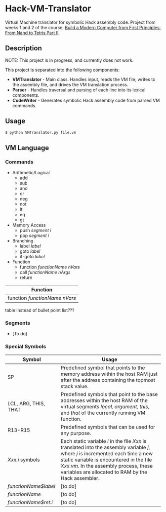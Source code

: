 # Hack-VM-Translator
Virtual Machine translator for symbolic Hack assembly code. Project from weeks 1 and 2 of the course, [Build a Modern Computer from First Principles: From Nand to Tetris Part II](https://www.coursera.org/learn/nand2tetris2).
## Description
NOTE: This project is in progress, and currently does not work.

This project is separated into the following components:
* __VMTranslator__ - Main class. Handles input, reads the VM file, writes to the assembly file, and drives the VM translation process.
* __Parser__ - Handles traversal and parsing of each line into its lexical components.
* __CodeWriter__ - Generates symbolic Hack assembly code from parsed VM commands.

## Usage
```bash
$ python VMTranslator.py file.vm
```

## VM Language
### Commands
* Arithmetic/Logical
    * add
    * sub
    * and
    * or
    * neg
    * not
    * lt
    * eq
    * gt
* Memory Access
    * push _segment i_
    * pop _segment i_
* Branching
    * label _label_
    * goto _label_
    * if-goto _label_
* Function
    * function _functionName nVars_
    * call _functionName nArgs_
    * return

| Function |
|----------|
| function _functionName nVars_ |
table instead of bullet point list???

### Segments
* [To do]
### Special Symbols
| Symbol | Usage |
|--------|-------|
| SP     | Predefined symbol that points to the memory address within the host RAM just after the address containing the topmost stack value. |
| LCL, ARG, THIS, THAT | Predefined symbols that point to the base addresses within the host RAM of the virtual segments _local, argument, this,_ and _that_ of the currently running VM function. |
| R13-R15 | Predefined symbols that can be used for any purpose. |
| _Xxx.i_ symbols | Each static variable _i_ in the file _Xxx_ is translated into the assembly variable _j_, where _j_ is incremented each time a new static variable is encountered in the file _Xxx.vm_. In the assembly process, these variables are allocated to RAM by the Hack assembler. |
| _functionName$label_ | [to do] |
| _functionName_ | [to do] |
| _functionName$ret.i_ | [to do] |